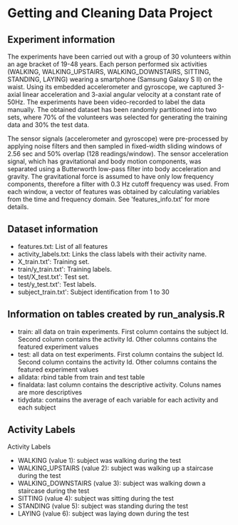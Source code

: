 # Getting and Cleaning Data Project

## Experiment information

The experiments have been carried out with a group of 30 volunteers within an age bracket of 19-48 years. Each person performed six activities (WALKING, WALKING_UPSTAIRS, WALKING_DOWNSTAIRS, SITTING, STANDING, LAYING) wearing a smartphone (Samsung Galaxy S II) on the waist. Using its embedded accelerometer and gyroscope, we captured 3-axial linear acceleration and 3-axial angular velocity at a constant rate of 50Hz. The experiments have been video-recorded to label the data manually. The obtained dataset has been randomly partitioned into two sets, where 70% of the volunteers was selected for generating the training data and 30% the test data. 

The sensor signals (accelerometer and gyroscope) were pre-processed by applying noise filters and then sampled in fixed-width sliding windows of 2.56 sec and 50% overlap (128 readings/window). The sensor acceleration signal, which has gravitational and body motion components, was separated using a Butterworth low-pass filter into body acceleration and gravity. The gravitational force is assumed to have only low frequency components, therefore a filter with 0.3 Hz cutoff frequency was used. From each window, a vector of features was obtained by calculating variables from the time and frequency domain. See 'features_info.txt' for more details. 

## Dataset information

* features.txt: List of all features
* activity_labels.txt: Links the class labels with their activity name. 
* X_train.txt': Training set.
* train/y_train.txt': Training labels.
* test/X_test.txt': Test set.
* test/y_test.txt': Test labels.
* subject_train.txt': Subject identification from 1 to 30

## Information on tables created by run_analysis.R

* train: all data on train experiments. First column contains the subject Id. Second column contains the activity Id. Other columns contains the featured experiment values
* test: all data on test experiments. First column contains the subject Id. Second column contains the activity Id. Other columns contains the featured experiment values
* alldata: rbind table from train and test table
* finaldata: last column contains the descriptive activity. Coluns names are more descriptives
* tidydata:  contains the average of each variable for each activity and each subject

## Activity Labels

Activity Labels

* WALKING (value 1): subject was walking during the test
* WALKING_UPSTAIRS (value 2): subject was walking up a staircase during the test
* WALKING_DOWNSTAIRS (value 3): subject was walking down a staircase during the test
* SITTING (value 4): subject was sitting during the test
* STANDING (value 5): subject was standing during the test
* LAYING (value 6): subject was laying down during the test

